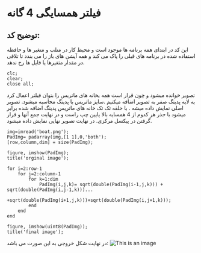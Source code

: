 
# فیلتر همسایگی 4 گانه
## توضیح کد:
این کد در ابتدای همه برنامه ها موجود است و محیط کار در متلب  و متغیر ها و حافظه استفاده شده در برنامه های قبلی را پاک می کند و همه آپشن های باز را می بندد تا تلاقی در مقدار متغیرها یا فایل ها رخ ندهد.
```
clc;
clear;
close all;
```
تصویر خوانده میشود و چون قرار است همه یخانه های ماتریس را بتوان فیلتر اعمال کرد یه لایه پدینگ صفر به تصویر اضافه میکنیم .سایز ماتریس با پدینگ محاسبه میشود.
تصویر اصلی نمایش داده میشه . با حلقه تک تک خانه های ماتریس پدینگ اضافه شده برابر میشود با جذر هر کدوم از 4 همسایه بالا پایین چپ راست و در نهایت جمع آنها 
و قرار گرفتن در پیکسل مرکزی.
در نهایت تصویر نهایی نمایش داده میشود.
```
img=imread('boat.png');
PadImg= padarray(img,[1 1],0,'both');
[row,column,dim] = size(PadImg);

figure, imshow(PadImg);
title('orginal image');

for i=2:row-1
    for j=2:column-1
        for k=1:dim
            PadImg(i,j,k)= sqrt(double(PadImg(i-1,j,k))) + sqrt(double(PadImg(i,j-1,k)))...
            +sqrt(double(PadImg(i+1,j,k)))+sqrt(double(PadImg(i,j+1,k))); 
        end
    end
end

figure, imshow(uint8(PadImg));
title('final image');

```

در نهایت شکل خروجی به این صورت می باشد:
![This is an image](https://github.com/semnan-university-ai/image-processing-class-002/blob/main/exercises/mobina-t77/6/6.png)

